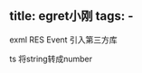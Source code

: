 title: egret小刚
tags:
    - 
---

exml
RES
Event
引入第三方库

ts 将string转成number [](http://stackoverflow.com/questions/14667713/typescript-converting-a-string-to-a-number)